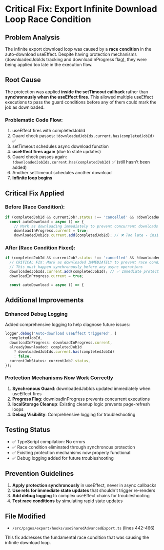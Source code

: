 # Critical Fix: Export Infinite Download Loop Race Condition

## Problem Analysis

The infinite export download loop was caused by a **race condition** in the auto-download useEffect. Despite having protection mechanisms (downloadedJobIds tracking and downloadInProgress flag), they were being applied too late in the execution flow.

## Root Cause

The protection was applied **inside the setTimeout callback** rather than **synchronously when the useEffect fires**. This allowed multiple useEffect executions to pass the guard conditions before any of them could mark the job as downloaded.

### Problematic Code Flow:

1. useEffect fires with completedJobId
2. Guard check passes: `!downloadedJobIds.current.has(completedJobId)` ✅
3. setTimeout schedules async download function
4. **useEffect fires again** (due to state updates)
5. Guard check passes again: `!downloadedJobIds.current.has(completedJobId)` ✅ (still hasn't been added)
6. Another setTimeout schedules another download
7. **Infinite loop begins**

## Critical Fix Applied

### Before (Race Condition):

```typescript
if (completedJobId && currentJob?.status !== 'cancelled' && !downloadedJobIds.current.has(completedJobId)) {
  const autoDownload = async () => {
    // Mark as downloading immediately to prevent concurrent downloads
    downloadInProgress.current = true;
    downloadedJobIds.current.add(completedJobId); // ❌ Too late - inside setTimeout
```

### After (Race Condition Fixed):

```typescript
if (completedJobId && currentJob?.status !== 'cancelled' && !downloadedJobIds.current.has(completedJobId)) {
  // CRITICAL FIX: Mark as downloaded IMMEDIATELY to prevent race condition
  // This must happen synchronously before any async operations
  downloadedJobIds.current.add(completedJobId); // ✅ Immediate protection
  downloadInProgress.current = true;

  const autoDownload = async () => {
```

## Additional Improvements

### Enhanced Debug Logging

Added comprehensive logging to help diagnose future issues:

```typescript
logger.debug('Auto-download useEffect triggered', {
  completedJobId,
  downloadInProgress: downloadInProgress.current,
  alreadyDownloaded: completedJobId
    ? downloadedJobIds.current.has(completedJobId)
    : false,
  currentJobStatus: currentJob?.status,
});
```

### Protection Mechanisms Now Work Correctly

1. **Synchronous Guard**: downloadedJobIds updated immediately when useEffect fires
2. **Progress Flag**: downloadInProgress prevents concurrent executions
3. **localStorage Cleanup**: Existing cleanup logic prevents page-refresh loops
4. **Debug Visibility**: Comprehensive logging for troubleshooting

## Testing Status

- ✅ TypeScript compilation: No errors
- ✅ Race condition eliminated through synchronous protection
- ✅ Existing protection mechanisms now properly functional
- ✅ Debug logging added for future troubleshooting

## Prevention Guidelines

1. **Apply protection synchronously** in useEffect, never in async callbacks
2. **Use refs for immediate state updates** that shouldn't trigger re-renders
3. **Add debug logging** to complex useEffect chains for troubleshooting
4. **Test race conditions** by simulating rapid state updates

## File Modified

- `/src/pages/export/hooks/useSharedAdvancedExport.ts` (lines 442-466)

This fix addresses the fundamental race condition that was causing the infinite download loop.
